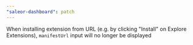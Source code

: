 ```yaml
---
"saleor-dashboard": patch
---
```


When installing extension from URL (e.g. by clicking "Install" on Explore Extensions), `manifestUrl` input will no longer be displayed
